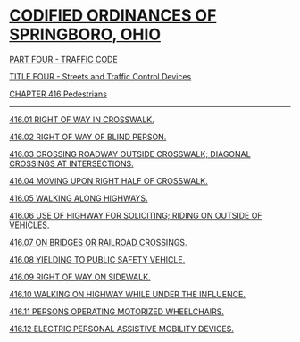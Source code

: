 [CODIFIED ORDINANCES OF SPRINGBORO, OHIO](index.html)
=====================================================

[PART FOUR - TRAFFIC CODE](1b19a412.html)

[TITLE FOUR - Streets and Traffic Control Devices](1d3da412.html)

[CHAPTER 416 Pedestrians](1e26a412.html)

* * * * *

[416.01 RIGHT OF WAY IN CROSSWALK.](1e3ea412.html)

[416.02 RIGHT OF WAY OF BLIND PERSON.](1e4aa412.html)

[416.03 CROSSING ROADWAY OUTSIDE CROSSWALK; DIAGONAL CROSSINGS AT
INTERSECTIONS.](1e53a412.html)

[416.04 MOVING UPON RIGHT HALF OF CROSSWALK.](1e61a412.html)

[416.05 WALKING ALONG HIGHWAYS.](1e67a412.html)

[416.06 USE OF HIGHWAY FOR SOLICITING; RIDING ON OUTSIDE OF
VEHICLES.](1e73a412.html)

[416.07 ON BRIDGES OR RAILROAD CROSSINGS.](1e87a412.html)

[416.08 YIELDING TO PUBLIC SAFETY VEHICLE.](1e8da412.html)

[416.09 RIGHT OF WAY ON SIDEWALK.](1e95a412.html)

[416.10 WALKING ON HIGHWAY WHILE UNDER THE INFLUENCE.](1e9ba412.html)

[416.11 PERSONS OPERATING MOTORIZED WHEELCHAIRS.](1ea3a412.html)

[416.12 ELECTRIC PERSONAL ASSISTIVE MOBILITY DEVICES.](1eaaa412.html)
